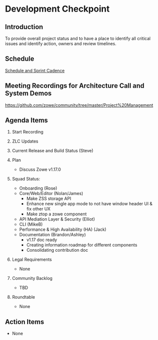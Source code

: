 # Development Checkpoint

Introduction
------------
To provide overall project status and to have a place to identify all critical issues and identify action, owners and review timelines.

Schedule
--------
[Schedule and Sprint Cadence](https://github.com/zowe/community/blob/master/Project%20Management/Schedule/Zowe%20PI%20%26%20Sprint%20Cadence.md)

Meeting Recordings for Architecture Call and System Demos
-----------------
https://github.com/zowe/community/tree/master/Project%20Management

Agenda Items
------------
1. Start Recording
2. ZLC Updates
3. Current Release and Build Status (Steve)
4. Plan
     - Discuss Zowe v1.17.0
5. Squad Status:
    - Onboarding (Rose)
    - Core/Web/Editor (Nolan/James)
      - Make ZSS storage API
      - Enhance new single app mode to not have window header UI & fix other UX
      - Make ztop a zowe component
    - API Mediation Layer & Security (Elliot)
    - CLI (MikeB)
    - Performance & High Availability (HA) (Jack)
    - Documentation (Brandon/Ashley)
      - v1.17 doc ready 
      - Creating information roadmap for different components
      - Consolidating contribution doc
      

6. Legal Requirements
    - None

7. Community Backlog
    - TBD
8. Roundtable
    - None

Action Items
------------
- None
